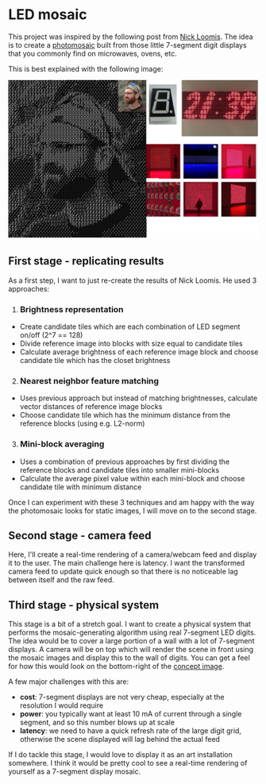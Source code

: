 # LED mosaic

This project was inspired by the following post from [Nick Loomis](https://loomsci.wordpress.com/2013/06/19/segmented-display-images/). The idea is to create a [photomosaic](https://en.wikipedia.org/wiki/Photographic_mosaic) built from those little 7-segment digit displays that you commonly find on microwaves, ovens, etc.

This is best explained with the following image:

![Concept collage](images/concept.png)

## First stage - replicating results

As a first step, I want to just re-create the results of Nick Loomis. He used 3 approaches:

1. ### Brightness representation

- Create candidate tiles which are each combination of LED segment on/off (2^7 == 128)
- Divide reference image into blocks with size equal to candidate tiles
- Calculate average brightness of each reference image block and choose candidate tile which has the closet brightness

2. ### Nearest neighbor feature matching

- Uses previous approach but instead of matching brightnesses, calculate vector distances of reference image blocks
- Choose candidate tile which has the minimum distance from the reference blocks (using e.g. L2-norm)

3. ### Mini-block averaging

- Uses a combination of previous approaches by first dividing the reference blocks and candidate tiles into smaller mini-blocks
- Calculate the average pixel value within each mini-block and choose candidate tile with minimum distance

Once I can experiment with these 3 techniques and am happy with the way the photomosaic looks for static images, I will move on to the second stage.

## Second stage - camera feed

Here, I'll create a real-time rendering of a camera/webcam feed and display it to the user. The main challenge here is latency. I want the transformed camera feed to update quick enough so that there is no noticeable lag between itself and the raw feed.

## Third stage - physical system

This stage is a bit of a stretch goal. I want to create a physical system that performs the mosaic-generating algorithm using real 7-segment LED digits. The idea would be to cover a large portion of a wall with a lot of 7-segment displays. A camera will be on top which will render the scene in front using the mosaic images and display this to the wall of digits. You can get a feel for how this would look on the bottom-right of the [concept image](images/concept.png). 

A few major challenges with this are:

- **cost**: 7-segment displays are not very cheap, especially at the resolution I would require
- **power**: you typically want at least 10 mA of current through a single segment, and so this number blows up at scale
- **latency**: we need to have a quick refresh rate of the large digit grid, otherwise the scene displayed will lag behind the actual feed

If I do tackle this stage, I would love to display it as an art installation somewhere. I think it would be pretty cool to see a real-time rendering of yourself as a 7-segment display mosaic. 